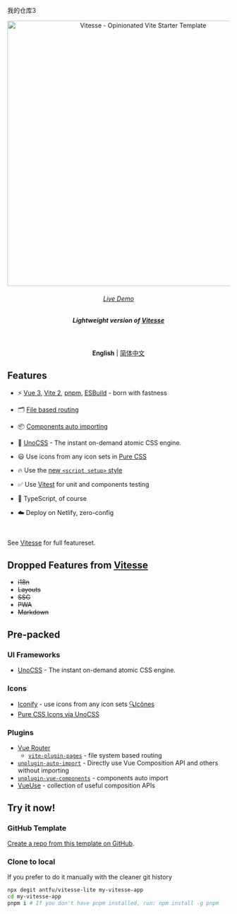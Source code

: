 我的仓库3
<p align='center'>
  <img src='https://user-images.githubusercontent.com/11247099/111864893-a457fd00-899e-11eb-9f05-f4b88987541d.png' alt='Vitesse - Opinionated Vite Starter Template' width='600'/>
</p>

<h6 align='center'>
<a href="https://vitesse-lite.netlify.app/">Live Demo</a>
</h6>

<h5 align='center'>
<b>Lightweight version of <a href="https://github.com/antfu/vitesse">Vitesse</a></b>
</h5>

<br>

<p align='center'>
<b>English</b> | <a href="https://github.com/antfu/vitesse-lite/blob/main/README.zh-CN.md">简体中文</a>
<!-- Contributors: Thanks for geting interested, however we DON'T accept new transitions to the README, thanks. -->
</p>

## Features

- ⚡️ [Vue 3](https://github.com/vuejs/vue-next), [Vite 2](https://github.com/vitejs/vite), [pnpm](https://pnpm.js.org/), [ESBuild](https://github.com/evanw/esbuild) - born with fastness

- 🗂 [File based routing](./src/pages)

- 📦 [Components auto importing](./src/components)

- 🎨 [UnoCSS](https://github.com/antfu/unocss) - The instant on-demand atomic CSS engine.

- 😃 Use icons from any icon sets in [Pure CSS](https://github.com/antfu/unocss/tree/main/packages/preset-icons)

- 🔥 Use the [new `<script setup>` style](https://github.com/vuejs/rfcs/pull/227)

- ✅ Use [Vitest](http://vitest.dev/) for unit and components testing

- 🦾 TypeScript, of course

- ☁️ Deploy on Netlify, zero-config


<br>

See [Vitesse](https://github.com/antfu/vitesse) for full featureset.


## Dropped Features from [Vitesse](https://github.com/antfu/vitesse)

- ~~i18n~~
- ~~Layouts~~
- ~~SSG~~
- ~~PWA~~
- ~~Markdown~~

## Pre-packed

### UI Frameworks

- [UnoCSS](https://github.com/antfu/unocss) - The instant on-demand atomic CSS engine.

### Icons

- [Iconify](https://iconify.design) - use icons from any icon sets [🔍Icônes](https://icones.netlify.app/)
- [Pure CSS Icons via UnoCSS](https://github.com/antfu/unocss/tree/main/packages/preset-icons)

### Plugins

- [Vue Router](https://github.com/vuejs/vue-router)
  - [`vite-plugin-pages`](https://github.com/hannoeru/vite-plugin-pages) - file system based routing
- [`unplugin-auto-import`](https://github.com/antfu/unplugin-auto-import) - Directly use Vue Composition API and others without importing
- [`unplugin-vue-components`](https://github.com/antfu/unplugin-vue-components) - components auto import
- [VueUse](https://github.com/antfu/vueuse) - collection of useful composition APIs

## Try it now!

### GitHub Template

[Create a repo from this template on GitHub](https://github.com/antfu/vitesse-lite/generate).

### Clone to local

If you prefer to do it manually with the cleaner git history

```bash
npx degit antfu/vitesse-lite my-vitesse-app
cd my-vitesse-app
pnpm i # If you don't have pnpm installed, run: npm install -g pnpm
```
